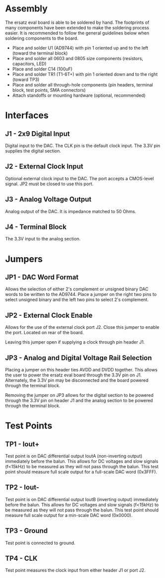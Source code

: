 # Assembly

The ersatz eval board is able to be soldered by hand. The footprints of many components have been extended to make the soldering process easier. It is recommended to follow the general guidelines below when soldering components to the board.

  - Place and solder U1 (AD9744) with pin 1 oriented up and to the left (toward the terminal block)
  - Place and solder all 0603 and 0805 size components (resistors, capacitors, LED)
  - Place and solder C14 (100uF)
  - Place and solder TR1 (T1-6T+) with pin 1 oriented down and to the right (toward TP3)
  - Place and solder all through-hole components (pin headers, terminal block, test points, SMA connectors)
  - Attach standoffs or mounting hardware (optional, recommended)

# Interfaces

## J1 - 2x9 Digital Input

Digital input to the DAC. The CLK pin is the default clock input. The 3.3V pin supplies the digital section. 

## J2 - External Clock Input

Optional external clock input to the DAC. The port accepts a CMOS-level signal. JP2 must be closed to use this port.

## J3 - Analog Voltage Output

Analog output of the DAC. It is impedance matched to 50 Ohms. 

## J4 - Terminal Block

The 3.3V input to the analog section.

# Jumpers

## JP1 - DAC Word Format

Allows the selection of either 2's complement or unsigned binary DAC words to be written to the AD9744. Place a jumper on the right two pins to select unsigned binary and the left two pins to select 2's complement. 

## JP2 - External Clock Enable

Allows for the use of the external clock port J2. Close this jumper to enable the port. Located on rear of the board.

Leaving this jumper open if supplying a clock through pin header J1. 

## JP3 - Analog and Digital Voltage Rail Selection

Placing a jumper on this header ties AVDD and DVDD together. This allows the user to power the ersatz eval board through the 3.3V pin on J1. Alternately, the 3.3V pin may be disconnected and the board powered through the terminal block. 

Removing the jumper on JP3 allows for the digital section to be powered through the 3.3V pin on header J1 and the analog section to be powered through the terminal block. 

# Test Points

## TP1 - Iout+

Test point is on DAC differential output IoutA (non-inverting output) immediately before the balun. This allows for DC voltages and slow signals (f<15kHz) to be measured as they will not pass through the balun. This test point should measure full scale output for a full-scale DAC word (0x3FFF). 

## TP2 - Iout-

Test point is on DAC differential output IoutB (inverting output) immediately before the balun. This allows for DC voltages and slow signals (f<15kHz) to be measured as they will not pass through the balun. This test point should measure full scale output for a min-scale DAC word (0x0000). 

## TP3 - Ground

Test point is connected to ground.

## TP4 - CLK

Test point measures the clock input from either header J1 or port J2. 


